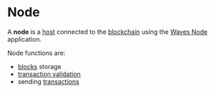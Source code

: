 # Node

A **node** is a <a href="https://en.wikipedia.org/wiki/Host_(network)">host</a> connected to the [blockchain](/blockchain/blockchain.md) using the [Waves Node](https://github.com/wavesplatform/Waves) application.

Node functions are:

* [blocks](/blockchain/block.md) storage
* [transaction validation](/blockchain/transaction-validation.md)
* sending [transactions](/blockchain/transaction.md)

